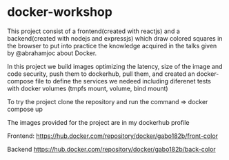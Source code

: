 # docker-workshop

This project consist of a frontend(created with reactjs) and a backend(created with nodejs and expressjs) which draw colored squares in the browser to put into practice the knowledge acquired in the talks given by @abrahamjoc about Docker.

In this project we build images optimizing the latency, size of the image and code security, push them to dockerhub, pull them, and created an docker-compose file to define the services we nedeed including diferenet tests with docker volumes (tmpfs mount, volume, bind mount)

To try the project clone the repository and run the command => docker compose up

The images provided for the project are in my dockerhub profile

Frontend:
https://hub.docker.com/repository/docker/gabo182b/front-color

Backend
https://hub.docker.com/repository/docker/gabo182b/back-color